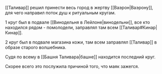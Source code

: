 [[Таливар]] решил принести весь город в жертву [[Ваэрон|Ваэрону]], для чего направил поток душ к ритуальным кругам.

1 круг был в подвале [[Винодельня в Лейлоне|винодельни]], все кто находился рядом - помолодели, заправлял там всем [[Таливар#Кинар|Кинар]].

2 круг был в подвале магазина кожи, там всем заправлял [[Таливар]] в образе старого волшебника.

Судя по всему в [[Башня Таливара|башне]] находится последний круг.

Скорее всего это послужила причиной того, что маяк зажегся.
